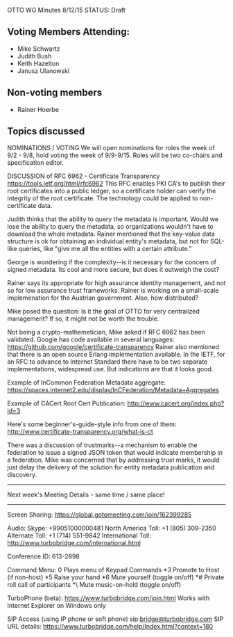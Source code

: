 OTTO WG Minutes 8/12/15
STATUS: Draft

## Voting Members Attending:
- Mike Schwartz
- Judith Bush
- Keith Hazelton
- Janusz Ulanowski

## Non-voting members
- Rainer Hoerbe


## Topics discussed

NOMINATIONS / VOTING
We will open nominations for roles the week of 9/2 - 9/8, hold voting the week of 9/9-9/15.
Roles will be two co-chairs and specification editor.

DISCUSSION of RFC 6962 - Certificate Transparency https://tools.ietf.org/html/rfc6962
This RFC enables PKI CA's to publish their root certificates into a public ledger, so a
certificate holder can verify the integrity of the root certificate. The technology could be
applied to non-certificate data.

Judith thinks that the ability to query the metadata is important. Would we lose the ability to query
the metadata, so organizations wouldn't have to download the whole metadata. Rainer mentioned that the
key-value data structure is ok for obtaining an individual entity's metadata, but not for SQL-like
queries, like "give me all the entities with a certain attribute."

George is wondering if the complexity--is it necessary for the concern of signed metadata. Its cool
and more secure, but does it outweigh the cost?

Rainer says its appropriate for high assurance identity management, and not so for low assurance
trust frameworks. Rainer is working on a small-scale implemenation for the Austrian government.
Also, how distributed?

Mike posed the question: Is it the goal of OTTO for very centralized management? If so, it might
not be worth the trouble.

Not being a crypto-mathemetician, Mike asked if RFC 6962 has been validated. Google has code
available in several languages: https://github.com/google/certificate-transparency
Rainer also mentioned that there is an open source Erlang implementation available. In the IETF,
for an RFC to advance to Internet Standard there have to be two separate implementations, widespread use.
But indications are that it looks good.

Example of InCommon Federation Metadata aggregate:
 https://spaces.internet2.edu/display/InCFederation/Metadata+Aggregates

Example of CACert Root Cert Publication:
   http://www.cacert.org/index.php?id=3

Here's some beginner's-guide-style info from one of them:
  http://www.certificate-transparency.org/what-is-ct

There was a discussion of trustmarks--a mechanism to enable the federation to issue a signed JSON token
that would indicate membership in a federation. Mike was concerned that by addressing trust marks, it
would just delay the delivery of the solution for entity metadata publication and discovery.


-------------------------------------------------------------------------------------

Next week's Meeting Details - same time / same place!

-------------------------------------------------------------------------------------

Screen Sharing: https://global.gotomeeting.com/join/162399285

Audio: Skype: +99051000000481
North America Toll: +1 (805) 309-2350
Alternate Toll: +1 (714) 551-9842
International Toll: http://www.turbobridge.com/international.html

Conference ID: 613-2898

Command Menu: 0 Plays menu of Keypad Commands *3 Promote to Host (if non-host) *5 Raise your hand *6 Mute yourself 
(toggle on/off) *# Private roll call of participants *\ Mute music-on-hold (toggle on/off)

TurboPhone (beta): https://www.turbobridge.com/join.html Works with Internet Explorer on Windows only

SIP Access (using IP phone or soft phone) sip:bridge@turbobridge.com
SIP URL details: https://www.turbobridge.com/help/Index.html?context=180
